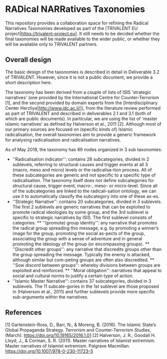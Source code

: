 # RADical NARRatives Taxonomies

This repository provides a collaboration space for refining the Radical Narratives Taxonomies developed as part of the [TRIVALENT EU project|https://trivalent-project.eu]. It still needs to be decided whether the final taxonomies will be made available to the wider public, or whether they will be available only to TRIVALENT partners.

## Overall design
The basic design of the taxonomies is described in detail in Deliverable 3.2 of TRIVALENT. However, since it is not a public document, we provide a short description here.

The taxonomy has been derived from a couple of lists of ISIS 'strategic narratives' (one provided by the International Centre for Counter-Terrorism [1], and the second provided by domain experts from the [Interdisciplinary Center Herzliya|http://www.idc.ac.il/]), from the literature review performed as part of TRIVALENT and described in deliverables 2.1 and 3.1 (both of which are public documents).  In particular, we are using the list of 'master islamic narratives' as defined by Halverson et al., 2011 [2]. Although most of our primary sources are focused on (specific kinds of) Islamic radicalisation, the overall taxonomies aim to provide a generic framework for analysing radicalisation and radicalisation narratives.

As of May 2018, the taxonomy has 89 nodes organized in 3 sub taxonomies:
*	''Radicalisation indicator'': contains 28 subcategories, divided in 2 sublevels, referring to structural causes and trigger events at all 3 (macro, meso and micro) levels or the radicalisa-tion process. All of these subcategories are generic and not specific to a specific type of radicalisation. The taxonomy itself does not define subcategories for structural cause, trigger event, macro-, meso- or micro-level. Since all of the subcategories are linked to the radicali-sation ontology, we can use it to automatically classify the subcategory into one of these ax-es.
*	''Strategic Narrative'': contains 20 subcategories, divided in 3 sublevels. The first 2 sublevels are generic narratives that can be exploited to promote radical ideologies by some group, and the 3rd sublevel is specific to strategic narratives by ISIS. The first sublevel consists of categories:
**	''(promote) group identity'': any narrative that promotes the radical group spreading this message, e.g. by promoting a winner’s image for the group, promoting the social as-pects of the group, associating the group with a sense of adventure and in general promoting the ideology of the group (or encompassing groups).
**	''Discredit other groups'': any narrative that discredits groups other than the group spreading the message. Typically the enemy is attacked, although similar but com-peting groups are often also discredited.
**	''Sow discord between groups'': whereby divisions between groups are exploited and reinforced.
**	''Moral obligation'': narratives that appeal to social and cultural norms to justify a certain type of action.
*	''Islamic Master Narrative'': contains 37 subcategories, divided in 3 sublevels. The 11 subcate-gories in the 1st sublevel are those proposed in (Halverson et al., 2011) and further sublevels provide more specific sub-arguments within the narratives.

## References
[1] Gartenstein-Ross, D., Barr, N., & Moreng, B. (2016). The Islamic State’s Global Propaganda Strategy. Terrorism and Counter-Terrorism Studies, (March). https://doi.org/10.19165/2016.1.01
[2] Halverson, J. R., Goodall H. Lloyd, J., & Corman, S. R. (2011). Master narratives of Islamist extremism. Master narratives of Islamist extremism. Palgrave Macmillan. https://doi.org/10.1007/978-0-230-11723-5

